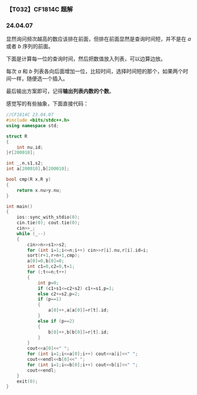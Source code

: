 <head>
    <script src="https://cdn.mathjax.org/mathjax/latest/MathJax.js?config=TeX-AMS-MML_HTMLorMML" type="text/javascript"></script>
    <script type="text/x-mathjax-config">
        MathJax.Hub.Config({
            tex2jax: {
            skipTags: ['script', 'noscript', 'style', 'textarea', 'pre'],
            inlineMath: [['$','$']]
            }
        });
    </script>
</head>

### 【T032】CF1814C 题解
### 24.04.07

显然询问频次越高的数应该排在前面，但排在前面显然是查询时间短，并不是在 $a$ 或者 $b$ 序列的前面。

下面是计算每一位的查询时间，然后把数值放入列表，可以边算边放。

每次 $a$ 和 $b$ 列表各向后面增加一位，比较时间，选择时间短的那个，如果两个时间一样，随便选一个插入。

最后输出方案即可，记得**输出列表内数的个数**。

感觉写的有些抽象，下面直接代码：

```cpp
//CF1814C 23.04.07
#include <bits/stdc++.h>
using namespace std;

struct R
{
    int nu,id;
}r[200010];

int _,n,s1,s2;
int a[200010],b[200010];

bool cmp(R x,R y)
{
    return x.nu>y.nu;
}

int main()
{
    ios::sync_with_stdio(0);
    cin.tie(0); cout.tie(0);
    cin>>_;
    while (_--)
    {
        cin>>n>>s1>>s2;
        for (int i=1;i<=n;i++) cin>>r[i].nu,r[i].id=i;
        sort(r+1,r+n+1,cmp);
        a[0]=0,b[0]=0;
        int c1=0,c2=0,t=1;
        for (;t<=n;t++)
        {
            int p=0;
            if (c1+s1<=c2+s2) c1+=s1,p=1;
            else c2+=s2,p=2;
            if (p==1)
            {
                a[0]++,a[a[0]]=r[t].id;
            }
            else if (p==2)
            {
                b[0]++,b[b[0]]=r[t].id;
            }
        }
        cout<<a[0]<<" ";
        for (int i=1;i<=a[0];i++) cout<<a[i]<<" ";
        cout<<endl<<b[0]<<" ";
        for (int i=1;i<=b[0];i++) cout<<b[i]<<" ";
        cout<<endl;
    }
    exit(0);
}
```
